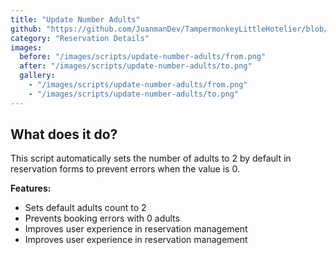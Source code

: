 ```yaml
---
title: "Update Number Adults"
github: "https://github.com/JuanmanDev/TampermonkeyLittleHotelier/blob/main/frontdesk/reservationDetails/updateNumberAdults.user.js"
category: "Reservation Details"
images:
  before: "/images/scripts/update-number-adults/from.png"
  after: "/images/scripts/update-number-adults/to.png"
  gallery:
    - "/images/scripts/update-number-adults/from.png"
    - "/images/scripts/update-number-adults/to.png"
---
```


## What does it do?

This script automatically sets the number of adults to 2 by default in reservation forms to prevent errors when the value is 0.

**Features:**
- Sets default adults count to 2
- Prevents booking errors with 0 adults
- Improves user experience in reservation management
- Improves user experience in reservation management
